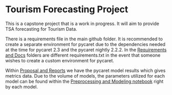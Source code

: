 # Tourism Forecasting Project

This is a capstone project that is a work in progress. It will aim to provide TSA forecasting for Tourism Data.

There is a requirements file in the main github folder. It is recommended to create a separate environment for pycaret due to the dependencies needed at the time for pycaret 2.3 and the pycaret nightly 2.2.2. In the [Requirements and Docs](/main/Requirements%20and%20Docs) folders are different requirements.txt in the event that someone wishes to create a custom environment for pycaret.

Within [Proposal and Reports](/main/Proposal%20and%20Reports) we have the pycaret model results which gives metrics data. Due to the volume of models, the parameters utilized for each model can be found within the [Preprocessing and Modeling notebook](/main/Notebooks/Pre-process%20and%20Modeling%20for%20New%20Zealand%20Forecasting%20Data.ipynb) right by each model.
